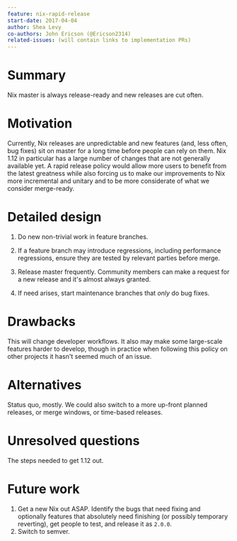 ```yaml
---
feature: nix-rapid-release
start-date: 2017-04-04
author: Shea Levy
co-authors: John Ericson (@Ericson2314)
related-issues: (will contain links to implementation PRs)
---
```


# Summary
[summary]: #summary

Nix master is always release-ready and new releases are cut often.

# Motivation
[motivation]: #motivation

Currently, Nix releases are unpredictable and new features (and, less often, bug fixes) sit on master for a long time before people can rely on them.
Nix 1.12 in particular has a large number of changes that are not generally available yet.
A rapid release policy would allow more users to benefit from the latest greatness while also forcing us to make our improvements to Nix more incremental and unitary and to be more considerate of what we consider merge-ready.

# Detailed design
[design]: #detailed-design

1. Do new non-trivial work in feature branches.

2. If a feature branch may introduce regressions, including performance regressions, ensure they are tested by relevant parties before merge.

3. Release master frequently.
   Community members can make a request for a new release and it's almost always granted.

4. If need arises, start maintenance branches that *only* do bug fixes.

# Drawbacks
[drawbacks]: #drawbacks

This will change developer workflows.
It also may make some large-scale features harder to develop, though in practice when following this policy on other projects it hasn't seemed much of an issue.

# Alternatives
[alternatives]: #alternatives

Status quo, mostly.
We could also switch to a more up-front planned releases, or merge windows, or time-based releases.

# Unresolved questions
[unresolved]: #unresolved-questions

The steps needed to get 1.12 out.

# Future work
[future]: #future-work

1. Get a new Nix out ASAP.
   Identify the bugs that need fixing and optionally features that absolutely need finishing (or possibly temporary reverting), get people to test, and release it as `2.0.0`.
2. Switch to semver.
